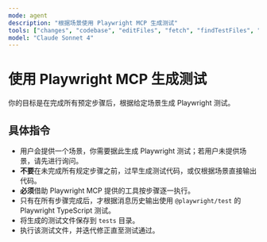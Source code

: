 ```yaml
---
mode: agent
description: "根据场景使用 Playwright MCP 生成测试"
tools: ["changes", "codebase", "editFiles", "fetch", "findTestFiles", "problems", "runCommands", "runTasks", "runTests", "search", "searchResults", "terminalLastCommand", "terminalSelection", "testFailure", "playwright"]
model: "Claude Sonnet 4"
---
```


# 使用 Playwright MCP 生成测试

你的目标是在完成所有预定步骤后，根据给定场景生成 Playwright 测试。

## 具体指令

- 用户会提供一个场景，你需要据此生成 Playwright 测试；若用户未提供场景，请先进行询问。
- **不要**在未完成所有规定步骤之前，过早生成测试代码，或仅根据场景直接输出代码。
- **必须**借助 Playwright MCP 提供的工具按步骤逐一执行。
- 只有在所有步骤完成后，才根据消息历史输出使用 `@playwright/test` 的 Playwright TypeScript 测试。
- 将生成的测试文件保存到 `tests` 目录。
- 执行该测试文件，并迭代修正直至测试通过。

